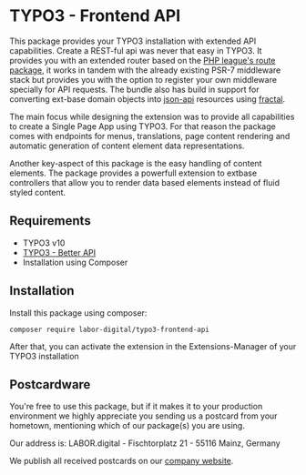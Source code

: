 # TYPO3 - Frontend API

This package provides your TYPO3 installation with extended API capabilities. Create a REST-ful api was never that easy in TYPO3. It provides you with an
extended router based on the [PHP league's route package](https://route.thephpleague.com/), it works in tandem with the already existing PSR-7 middleware stack
but provides you with the option to register your own middleware specially for API requests. The bundle also has build in support for converting ext-base domain
objects into [json-api](https://jsonapi.org/) resources using [fractal](https://fractal.thephpleague.com/).

The main focus while designing the extension was to provide all capabilities to create a Single Page App using TYPO3. For that reason the package comes with
endpoints for menus, translations, page content rendering and automatic generation of content element data representations.

Another key-aspect of this package is the easy handling of content elements. The package provides a powerfull extension to extbase controllers that allow you to
render data based elements instead of fluid styled content.

## Requirements

- TYPO3 v10
- [TYPO3 - Better API](https://github.com/labor-digital/typo3-better-api)
- Installation using Composer

## Installation

Install this package using composer:

```
composer require labor-digital/typo3-frontend-api
```

After that, you can activate the extension in the Extensions-Manager of your TYPO3 installation

[comment]: <> (## Documentation)

[comment]: <> (The documentation can be found [here]&#40;https://typo3-frontend-api.labor.tools&#41;.)

[comment]: <> (## Building the documentation)

[comment]: <> (The documentation is powered by [vuepress]&#40;https://vuepress.vuejs.org/&#41;, you can quite simply spin up a dev server like so:)

[comment]: <> (- Clone the repository)

[comment]: <> (- Navigate to ```docs```)

[comment]: <> (- Install the dependencies with ```npm install```)

[comment]: <> (- Run the dev server with ```npm run dev```)

## Postcardware

You're free to use this package, but if it makes it to your production environment we highly appreciate you sending us a postcard from your hometown, mentioning
which of our package(s) you are using.

Our address is: LABOR.digital - Fischtorplatz 21 - 55116 Mainz, Germany

We publish all received postcards on our [company website](https://labor.digital). 
